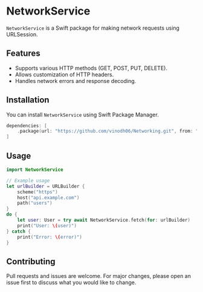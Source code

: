 # NetworkService

`NetworkService` is a Swift package for making network requests using URLSession.

## Features

- Supports various HTTP methods (GET, POST, PUT, DELETE).
- Allows customization of HTTP headers.
- Handles network errors and response decoding.

## Installation

You can install `NetworkService` using Swift Package Manager.

```swift
dependencies: [
    .package(url: "https://github.com/vinodh06/Networking.git", from: "1.0.0")
]
```

## Usage

```swift
import NetworkService

// Example usage
let urlBuilder = URLBuilder {
    scheme("https")
    host("api.example.com")
    path("users")
}
do {
    let user: User = try await NetworkService.fetch(for: urlBuilder)
    print("User: \(user)")
} catch {
    print("Error: \(error)")
}
```

## Contributing

Pull requests and issues are welcome. For major changes, please open an issue first to discuss what you would like to change.

